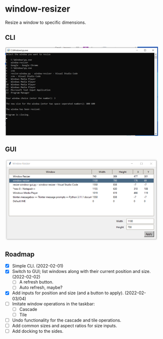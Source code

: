 # window-resizer

Resize a window to specific dimensions.

## CLI
![Screenshot of the CLI window](ss-cli.png)

## GUI
![Screenshot of the GUI window](ss-gui.png)

## Roadmap
- [x] Simple CLI. (2022-02-01)
- [x] Switch to GUI; list windows along with their current position and size. (2022-02-02)
    - [ ] A refresh button.
    - [ ] Auto refresh, maybe?
- [x] Add inputs for position and size (and a button to apply). (2022-02-03/04)
- [ ] Imitate window operations in the taskbar:
    - [ ] Cascade
    - [ ] Tile
- [ ] Undo functionality for the cascade and tile operations.
- [ ] Add common sizes and aspect ratios for size inputs.
- [ ] Add docking to the sides.